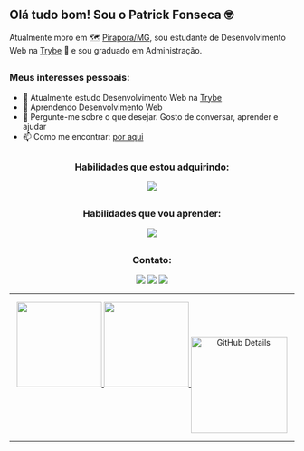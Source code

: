 ## Olá tudo bom! Sou o Patrick Fonseca 🤓

Atualmente moro em :world_map: [Pirapora/MG](https://www.google.com/search?q=Pirapora%2C+Minas+Gerais%2C+Brasil), sou estudante de Desenvolvimento Web na [Trybe](https://www.betrybe.com/) :rocket: e sou graduado em Administração.

##
### Meus interesses pessoais:
- 🔭 Atualmente estudo Desenvolvimento Web na [Trybe](https://www.betrybe.com/)
- 🌱 Aprendendo Desenvolvimento Web
- 💬 Pergunte-me sobre o que desejar. Gosto de conversar, aprender e ajudar
- 📫 Como me encontrar: [por aqui](https://linktr.ee/PatrickFonseca)

##
<div align="center">
<h3>Habilidades que estou adquirindo:</h3>
<div align="center">
<p align="center">
  <a href="https://skillicons.dev">
    <img src="https://skillicons.dev/icons?i=bash,linux,git,github,html,css,js,vscode" />
  </a>
</p>

##
<div align="center">
<h3>Habilidades que vou aprender:</h3>
<div align="center">
<p align="center">
  <a href="https://skillicons.dev">
    <img src="https://skillicons.dev/icons?i=react,redux,docker,jest,mysql,nodejs,ts,mongodb,py" />
  </a>
</p>

##

<div align="center">
<h3>Contato:</h3>
  <a href="https://www.linkedin.com/in/patrickfonseca/" target="_blank"><img src="https://img.shields.io/badge/-LinkedIn-%230077B5?style=for-the-badge&logo=linkedin&logoColor=white" target="_blank"></a> 
  <a href = "mailto:patrickafonseca@gmail.com"><img src="https://img.shields.io/badge/-Gmail-%23333?style=for-the-badge&logo=gmail&logoColor=white" target="_blank"></a>
  <a href="https://instagram.com/pfonsecafv" target="_blank"><img src="https://img.shields.io/badge/-Instagram-%23E4405F?style=for-the-badge&logo=instagram&logoColor=white" target="_blank"></a>
</div>

-----

<div align="center">
<a href="https://github.com/PFonsecaFV">
<img height="150em" src="https://github-readme-stats.vercel.app/api?username=PFonsecaFV&theme=github_dark&show_icons=true">
<img height="150em" src="https://github-readme-stats.vercel.app/api/top-langs/?username=PFonsecaFV&layout=compact&theme=github_dark">
<img height="170em" align="center" alt="GitHub Details" src="http://github-profile-summary-cards.vercel.app/api/cards/profile-details?username=pfonsecafv&theme=github_dark"/>
</div>

-----

